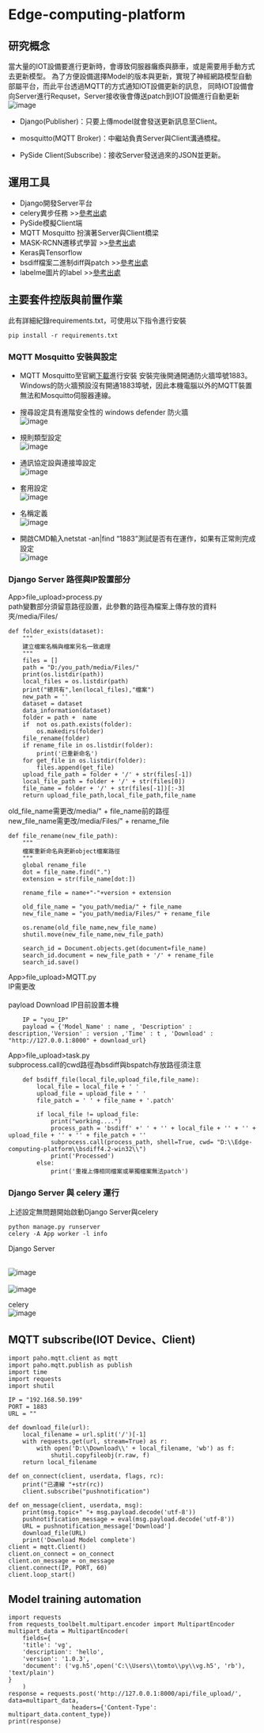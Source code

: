 # Edge-computing-platform
## 研究概念
當大量的IOT設備要進行更新時，會導致伺服器癱瘓與篩車，或是需要用手動方式去更新模型。
為了方便設備選擇Model的版本與更新，實現了神經網路模型自動部屬平台，而此平台透過MQTT的方式通知IOT設備更新的訊息，
同時IOT設備會向Server進行Requset，Server接收後會傳送patch到IOT設備進行自動更新
![image](https://github.com/JED-4a6g0109/Edge-computing-platform/blob/main/MQTT.png)

- Django(Publisher)：只要上傳model就會發送更新訊息至Client。

- mosquitto(MQTT Broker)：中繼站負責Server與Client溝通橋樑。

- PySide Client(Subscribe)：接收Server發送過來的JSON並更新。


## 運用工具
 - Django開發Server平台
 - celery異步任務   >>[參考出處](https://github.com/celery/celery)
 - PySide模擬Client端
 - MQTT Mosquitto 扮演著Server與Client橋梁
 - MASK-RCNN遷移式學習   >>[參考出處](https://github.com/TannerGilbert/MaskRCNN-Object-Detection-and-Segmentation)
 - Keras與Tensorflow
 - bsdiff檔案二進制diff與patch   >>[參考出處](https://github.com/zhuyie/bsdiff)
 - labelme圖片的label   >>[參考出處](https://github.com/wkentaro/labelme)
 
## 主要套件控版與前置作業
此有詳細紀錄requirements.txt，可使用以下指令進行安裝
   
    pip install -r requirements.txt
    
### MQTT Mosquitto 安裝與設定

 - MQTT Mosquitto至官網[下載](https://mosquitto.org/download/)進行安裝
安裝完後開通開通防火牆埠號1883。Windows的防火牆預設沒有開通1883埠號，因此本機電腦以外的MQTT裝置無法和Mosquitto伺服器連線。

- 搜尋設定具有進階安全性的 windows defender 防火牆
<br>![image](https://github.com/JED-4a6g0109/Edge-computing-platform/blob/main/report_image/MQTT1.jpg)</br>

- 規則類型設定
<br>![image](https://github.com/JED-4a6g0109/Edge-computing-platform/blob/main/report_image/MQTT2.jpg)</br>

- 通訊協定設與連接埠設定
<br>![image](https://github.com/JED-4a6g0109/Edge-computing-platform/blob/main/report_image/MQTT3.jpg)</br>

- 套用設定
<br>![image](https://github.com/JED-4a6g0109/Edge-computing-platform/blob/main/report_image/MQTT4.jpg)</br>

- 名稱定義
<br>![image](https://github.com/JED-4a6g0109/Edge-computing-platform/blob/main/report_image/MQTT5.jpg)</br>

- 開啟CMD輸入netstat -an|find “1883”測試是否有在運作，如果有正常則完成設定
<br>![image](https://github.com/JED-4a6g0109/Edge-computing-platform/blob/main/report_image/MQTT6.jpg)</br>

### Django Server 路徑與IP設置部分

App>file_upload>process.py
<br>path變數部分須留意路徑設置，此參數的路徑為檔案上傳存放的資料夾/media/Files/</br>

    def folder_exists(dataset):
        """
        建立檔案名稱與檔案另名一致處理
        """
        files = []
        path = "D:/you_path/media/Files/"
        print(os.listdir(path))
        local_files = os.listdir(path)
        print("總共有",len(local_files),"檔案")
        new_path = ''
        dataset = dataset
        data_information(dataset)
        folder = path +  name
        if  not os.path.exists(folder):
            os.makedirs(folder)
        file_rename(folder)
        if rename_file in os.listdir(folder):
            print('已重新命名')
        for get_file in os.listdir(folder):
            files.append(get_file)
        upload_file_path = folder + '/' + str(files[-1])
        local_file_path = folder + '/' + str(files[0])
        file_name = folder + '/' + str(files[-1])[:-3]
        return upload_file_path,local_file_path,file_name
        
old_file_name需更改/media/" + file_name前的路徑
<br>new_file_name需更改/media/Files/" + rename_file</br>
       
    def file_rename(new_file_path):
        """
        檔案重新命名與更新object檔案路徑
        """
        global rename_file
        dot = file_name.find(".")
        extension = str(file_name[dot:])

        rename_file = name+"-"+version + extension

        old_file_name = "you_path/media/" + file_name
        new_file_name = "you_path/media/Files/" + rename_file

        os.rename(old_file_name,new_file_name)
        shutil.move(new_file_name,new_file_path)

        search_id = Document.objects.get(document=file_name)
        search_id.document = new_file_path + '/' + rename_file
        search_id.save()

App>file_upload>MQTT.py
<br>IP需更改</br>
<br>payload Download IP目前設置本機</br>

        IP = "you_IP"
        payload = {'Model_Name' : name , 'Description' : description,'Version' : version ,'Time' : t , 'Download' : "http://127.0.0.1:8000" + download_url}

App>file_upload>task.py
<br>subprocess.call的cwd路徑為bsdiff與bspatch存放路徑須注意</br>

        def bsdiff_file(local_file,upload_file,file_name):
            local_file = local_file + ' '
            upload_file = upload_file + ' '
            file_patch = ' ' + file_name + '.patch'

            if local_file != upload_file:
                print("working....")
                process_path = 'bsdiff' +' ' + '' + local_file + '' + '' + upload_file + '' + '' + file_patch + ''
                subprocess.call(process_path, shell=True, cwd= "D:\\Edge-computing-platform\\bsdiff4.2-win32\\")
                print('Processed')
            else:
                print('重複上傳相同檔案或單獨檔案無法patch')

### Django Server 與 celery 運行
上述設定無問題開始啟動Django Server與celery

    python manage.py runserver
    celery -A App worker -l info
    
Django Server

<br>![image](https://github.com/JED-4a6g0109/Edge-computing-platform/blob/main/report_image/django_run_server.jpg)</br>
<br>![image](https://github.com/JED-4a6g0109/Edge-computing-platform/blob/main/report_image/index.jpg)</br>

celery
<br>![image](https://github.com/JED-4a6g0109/Edge-computing-platform/blob/main/report_image/celery_run.jpg)</br>

   
   

## MQTT subscribe(IOT Device、Client)
    import paho.mqtt.client as mqtt
    import paho.mqtt.publish as publish 
    import time
    import requests
    import shutil

    IP = "192.168.50.199"
    PORT = 1883
    URL = ""

    def download_file(url):
        local_filename = url.split('/')[-1]
        with requests.get(url, stream=True) as r:
            with open('D:\\Download\\' + local_filename, 'wb') as f:
                shutil.copyfileobj(r.raw, f)
        return local_filename

    def on_connect(client, userdata, flags, rc):
        print("已連線 "+str(rc))
        client.subscribe("pushnotification")

    def on_message(client, userdata, msg):
        print(msg.topic+" "+ msg.payload.decode('utf-8'))
        pushnotification_message = eval(msg.payload.decode('utf-8'))
        URL = pushnotification_message['Download']
        download_file(URL)
        print('Download Model complete')
    client = mqtt.Client()
    client.on_connect = on_connect
    client.on_message = on_message
    client.connect(IP, PORT, 60)
    client.loop_start()

## Model training automation
    import requests
    from requests_toolbelt.multipart.encoder import MultipartEncoder
    multipart_data = MultipartEncoder(
        fields={
        'title': 'vg',
        'description': 'hello',
        'version': '1.0.3',
        'document': ('vg.h5',open('C:\\Users\\tomto\\py\\vg.h5', 'rb'), 'text/plain')
    }
        )
    response = requests.post('http://127.0.0.1:8000/api/file_upload/', data=multipart_data,
                      headers={'Content-Type': multipart_data.content_type})
    print(response)

